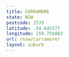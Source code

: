 ```yaml
---
title: CURRAMORE
state: NSW
postcode: 2533
latitude: -34.645377
longitude: 150.756883
url: /nsw/curramore/
layout: suburb
---
```


